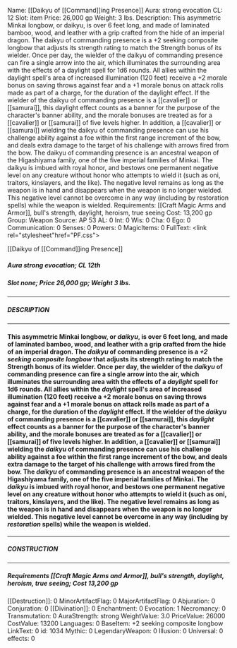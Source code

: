Name: [[Daikyu of [[Command]]ing Presence]]
Aura: strong evocation
CL: 12
Slot: item
Price: 26,000 gp
Weight: 3 lbs.
Description: This asymmetric Minkai longbow, or daikyu, is over 6 feet long, and made of laminated bamboo, wood, and leather with a grip crafted from the hide of an imperial dragon. The daikyu of commanding presence is a +2 seeking composite longbow that adjusts its strength rating to match the Strength bonus of its wielder. Once per day, the wielder of the daikyu of commanding presence can fire a single arrow into the air, which illuminates the surrounding area with the effects of a daylight spell for 1d6 rounds. All allies within the daylight spell's area of increased illumination (120 feet) receive a +2 morale bonus on saving throws against fear and a +1 morale bonus on attack rolls made as part of a charge, for the duration of the daylight effect. If the wielder of the daikyu of commanding presence is a [[cavalier]] or [[samurai]], this daylight effect counts as a banner for the purpose of the character's banner ability, and the morale bonuses are treated as for a [[cavalier]] or [[samurai]] of five levels higher. In addition, a [[cavalier]] or [[samurai]] wielding the daikyu of commanding presence can use his challenge ability against a foe within the first range increment of the bow, and deals extra damage to the target of his challenge with arrows fired from the bow. The daikyu of commanding presence is an ancestral weapon of the Higashiyama family, one of the five imperial families of Minkai. The daikyu is imbued with royal honor, and bestows one permanent negative level on any creature without honor who attempts to wield it (such as oni, traitors, kinslayers, and the like). The negative level remains as long as the weapon is in hand and disappears when the weapon is no longer wielded. This negative level cannot be overcome in any way (including by restoration spells) while the weapon is wielded.
Requirements: [[Craft Magic Arms and Armor]], bull's strength, daylight, heroism, true seeing
Cost: 13,200 gp
Group: Weapon
Source: AP 53
AL: 0
Int: 0
Wis: 0
Cha: 0
Ego: 0
Communication: 0
Senses: 0
Powers: 0
MagicItems: 0
FullText: <link rel="stylesheet"href="PF.css"><div class="heading"><p class="alignleft">[[Daikyu of [[Command]]ing Presence]]</p><div style="clear: both;"></div></div><div><h5><b>Aura </b>strong evocation; <b>CL </b>12th</h5><h5><b>Slot </b>none; <b>Price </b>26,000 gp; <b>Weight </b>3 lbs.</h5></div><hr/><div><h5><b>DESCRIPTION</b></h5></div><hr/><div><h4><p>This asymmetric Minkai longbow, or <i>daikyu</i>, is over 6 feet long, and made of laminated bamboo, wood, and leather with a grip crafted from the hide of an imperial dragon. The <i>daikyu</i> of commanding presence is a <i>+2 seeking composite longbow</i> that adjusts its strength rating to match the Strength bonus of its wielder. Once per day, the wielder of the <i>daikyu</i> of commanding presence can fire a single arrow into the air, which illuminates the surrounding area with the effects of a <i>daylight</i> spell for 1d6 rounds. All allies within the <i>daylight</i> spell's area of increased illumination (120 feet) receive a +2 morale bonus on saving throws against fear and a +1 morale bonus on attack rolls made as part of a charge, for the duration of the <i>daylight</i> effect. If the wielder of the <i>daikyu</i> of commanding presence is a [[cavalier]] or [[samurai]], this <i>daylight</i> effect counts as a banner for the purpose of the character's banner ability, and the morale bonuses are treated as for a [[cavalier]] or [[samurai]] of five levels higher. In addition, a [[cavalier]] or [[samurai]] wielding the <i>daikyu</i> of commanding presence can use his challenge ability against a foe within the first range increment of the bow, and deals extra damage to the target of his challenge with arrows fired from the bow. The <i>daikyu</i> of commanding presence is an ancestral weapon of the Higashiyama family, one of the five imperial families of Minkai. The <i>daikyu</i> is imbued with royal honor, and bestows one permanent negative level on any creature without honor who attempts to wield it (such as oni, traitors, kinslayers, and the like). The negative level remains as long as the weapon is in hand and disappears when the weapon is no longer wielded. This negative level cannot be overcome in any way (including by <i>restoration</i> spells) while the weapon is wielded.</p></h4></div><hr/><div><h5><b>CONSTRUCTION</b></h5></div><hr/><div><h5><b>Requirements </b>[[Craft Magic Arms and Armor]], <i>bull's strength</i>, <i>daylight</i>, <i>heroism</i>, <i>true seeing</i>; <b>Cost </b>13,200 gp</h5></div>
[[Destruction]]: 0
MinorArtifactFlag: 0
MajorArtifactFlag: 0
Abjuration: 0
Conjuration: 0
[[Divination]]: 0
Enchantment: 0
Evocation: 1
Necromancy: 0
Transmutation: 0
AuraStrength: strong
WeightValue: 3.0
PriceValue: 26000
CostValue: 13200
Languages: 0
BaseItem: +2 seeking composite longbow
LinkText: 0
id: 1034
Mythic: 0
LegendaryWeapon: 0
Illusion: 0
Universal: 0
effects: 0
